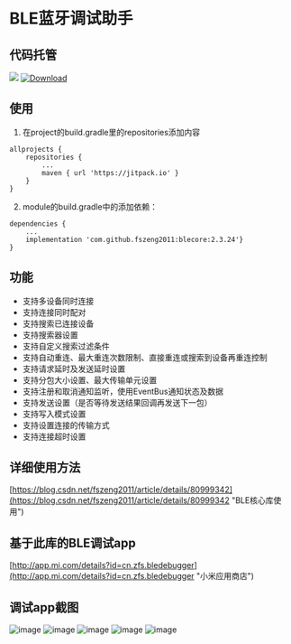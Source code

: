 # BLE蓝牙调试助手

## 代码托管
[![](https://jitpack.io/v/fszeng2011/blecore.svg)](https://jitpack.io/#fszeng2011/blecore)
[![Download](https://api.bintray.com/packages/fszeng2017/maven/blecore/images/download.svg) ](https://bintray.com/fszeng2017/maven/blecore/_latestVersion)

## 使用

1. 在project的build.gradle里的repositories添加内容
```
allprojects {
	repositories {
		...
		maven { url 'https://jitpack.io' }
	}
}
```
2. module的build.gradle中的添加依赖：
```
dependencies {
	...
	implementation 'com.github.fszeng2011:blecore:2.3.24'}
}
```

## 功能
- 支持多设备同时连接
- 支持连接同时配对
- 支持搜索已连接设备
- 支持搜索器设置
- 支持自定义搜索过滤条件
- 支持自动重连、最大重连次数限制、直接重连或搜索到设备再重连控制
- 支持请求延时及发送延时设置
- 支持分包大小设置、最大传输单元设置
- 支持注册和取消通知监听，使用EventBus通知状态及数据
- 支持发送设置（是否等待发送结果回调再发送下一包）
- 支持写入模式设置
- 支持设置连接的传输方式
- 支持连接超时设置

## 详细使用方法

[https://blog.csdn.net/fszeng2011/article/details/80999342](https://blog.csdn.net/fszeng2011/article/details/80999342 "BLE核心库使用")	

## 基于此库的BLE调试app
[http://app.mi.com/details?id=cn.zfs.bledebugger](http://app.mi.com/details?id=cn.zfs.bledebugger "小米应用商店")

## 调试app截图
![image](https://github.com/fszeng2011/blecore/blob/master/screenshot/0d12b411b69c21f97460983f0e22280e5ec424032.jpg)
![image](https://github.com/fszeng2011/blecore/blob/master/screenshot/0d12b411b69c22f978609b3f0e222b0e5fc424032.jpg)
![image](https://github.com/fszeng2011/blecore/blob/master/screenshot/0d12b411b69c23f97e609c3f09222f0e54c424032.jpg)
![image](https://github.com/fszeng2011/blecore/blob/master/screenshot/0e623b5f536864d7b1ef7881cdfdd6f6c420eb5a9.jpg)
![image](https://github.com/fszeng2011/blecore/blob/master/screenshot/02b5d84bc72bd4cfa34f80bb3e5ef7439a4ba476b.jpg)
